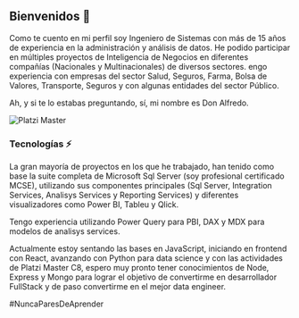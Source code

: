 ## Bienvenidos 👋

Como te cuento en mi perfil soy Ingeniero de Sistemas con más de 15 años de experiencia en la administración y análisis de datos. He podido participar en múltiples proyectos de Inteligencia de Negocios en diferentes compañías (Nacionales y Multinacionales) de diversos sectores. engo experiencia con empresas del sector Salud, Seguros, Farma, Bolsa de Valores, Transporte, Seguros y con algunas entidades del sector Público. 

Ah, y si te lo estabas preguntando, sí, mi nombre es Don Alfredo.

![Platzi Master](https://img.shields.io/badge/Platzi%20Master-C8-95ca3e)

### Tecnologías ⚡

La gran mayoría de proyectos en los que he trabajado, han tenido como base la suite completa de Microsoft Sql Server (soy profesional certificado MCSE), utilizando sus componentes principales (Sql Server, Integration Services, Analisys Services y Reporting Services) y diferentes visualizadores como Power BI, Tableu y Qlick. 

Tengo experiencia utilizando Power Query para PBI, DAX y MDX para modelos de analisys services.

Actualmente estoy sentando las bases en JavaScript, iniciando en frontend con React, avanzando con Python para data science y con las actividades de Platzi Master C8, espero muy pronto tener conocimientos de Node, Express y Mongo para lograr el objetivo de convertirme en desarrollador FullStack y de paso convertirme en el mejor data engineer.

#NuncaParesDeAprender



<!--
**donfuentes/donfuentes** is a ✨ _special_ ✨ repository because its `README.md` (this file) appears on your GitHub profile.

Here are some ideas to get you started:

- 🔭 I’m currently working on ...
- 🌱 I’m currently learning ...
- 👯 I’m looking to collaborate on ...
- 🤔 I’m looking for help with ...
- 💬 Ask me about ...
- 📫 How to reach me: ...
- 😄 Pronouns: ...
- ⚡ Fun fact: ...
-->
